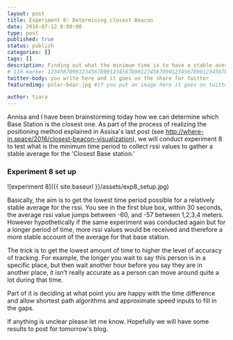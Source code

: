 ```yaml
---
layout: post
title: Experiment 8: Determining closest Beacon
date: 2016-07-12 0:00:00
type: post
published: true
status: publish
categories: []
tags: []
description: Finding out what the minimum time is to have a stable average of the rssi value as you approach a Rpi
# 110 marker 1234567890123456789012345678901234567890123456789012345678901234567890123456789012345678901234567890123456789
twitter-body: you write here and it goes on the share for twitter
featuredimg: polar-bear.jpg #if you put an image here it goes on twitter too

author: tiara
---
```


Annisa and I have been brainstorming today how we can determine which Base Station is the closest one. As part of the process of realizing the positioning method explained in Assisa's last post (see http://where-in.space/2016/closest-beacon-visualization), we will conduct experiment 8 to test what is the minimum time period to collect rssi values to gather a stable average for the 'Closest Base station.'

### Experiment 8 set up

![experiment 8]({{ site.baseurl }}/assets/exp8_setup.jpg) 

Basically, the aim is to get the lowest time period possible for a relatively stable average for the rssi. You see in the first blue box, within 30 seconds, the average rssi value jumps between -60, and -57 between 1,2,3,4 meters. However hypothetically if the same experiment was conducted again but for a longer period of time, more rssi values would be received and therefore a more stable account of the average for that base station. 

The trick is to get the lowest amount of time to higher the level of accuracy of tracking. For example, the longer you wait to say this person is in a specific place, but then wait another hour before you say they are in another place, it isn't really accurate as a person can move around quite a lot during that time. 

Part of it is deciding at what point you are happy with the time difference and allow shortest path algorithms and approximate speed inputs to fill in the gaps. 

If anything is unclear please let me know. Hopefully we will have some results to post for tomorrow's blog. 





